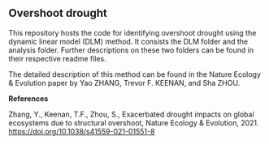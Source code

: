 ## Overshoot drought
This repository hosts the code for identifying overshoot drought using the dynamic linear model (DLM) method. It consists the DLM folder and the analysis folder. Further descriptions on these two folders can be found in their respective readme files.

The detailed description of this method can be found in the Nature Ecology & Evolution paper by Yao ZHANG, Trevor F. KEENAN, and Sha ZHOU.

**References**

Zhang, Y., Keenan, T.F., Zhou, S., Exacerbated drought impacts on global ecosystems due to structural overshoot, Nature Ecology & Evolution, 2021.  https://doi.org/10.1038/s41559-021-01551-8
